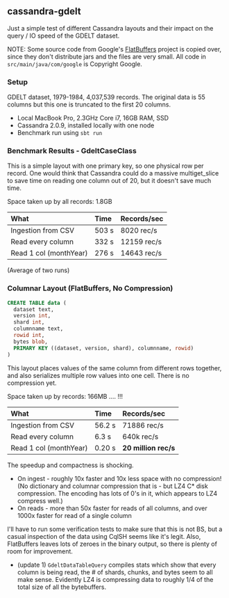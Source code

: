 ## cassandra-gdelt

Just a simple test of different Cassandra layouts and their impact on the query / IO speed of the GDELT dataset.

NOTE: Some source code from Google's [FlatBuffers](http://google.github.io/flatbuffers/index.html) project is copied over, since they don't distribute jars and the files are very small.  All code in `src/main/java/com/google` is Copyright Google.

### Setup

GDELT dataset, 1979-1984, 4,037,539 records.  The original data is 55 columns but this one is truncated to the first 20 columns.

- Local MacBook Pro,  2.3GHz Core i7, 16GB RAM, SSD
- Cassandra 2.0.9, installed locally with one node
- Benchmark run using `sbt run`

### Benchmark Results - GdeltCaseClass

This is a simple layout with one primary key, so one physical row per record.  One would think that Cassandra could do a massive multiget_slice to save time on reading one column out of 20, but it doesn't save much time.

Space taken up by all records: 1.8GB

| What                | Time     | Records/sec   |
| :------------------ | :------- | :------------ |
| Ingestion from CSV  | 503 s    | 8020 rec/s    |
| Read every column   | 332 s    | 12159 rec/s   |
| Read 1 col (monthYear) | 276 s | 14643 rec/s   |

(Average of two runs)

### Columnar Layout (FlatBuffers, No Compression)

```sql
CREATE TABLE data (
  dataset text,
  version int,
  shard int,
  columnname text,
  rowid int,
  bytes blob,
  PRIMARY KEY ((dataset, version, shard), columnname, rowid)
)
```

This layout places values of the same column from different rows together, and also serializes multiple row values into one cell.  There is no compression yet.

Space taken up by records:  166MB .... !!!

| What                | Time     | Records/sec   |
| :------------------ | :------- | :------------ |
| Ingestion from CSV  | 56.2 s   | 71886 rec/s   |
| Read every column   |  6.3 s   |  640k rec/s   |
| Read 1 col (monthYear) | 0.20 s | **20 million rec/s**   |

The speedup and compactness is shocking.
* On ingest - roughly 10x faster and 10x less space with no compression!  (No dictionary and columnar compression that is - but LZ4 C* disk compression.  The encoding has lots of 0's in it, which appears to LZ4 compress well.) 
* On reads - more than 50x faster for reads of all columns, and over 1000x faster for read of a single column

I'll have to run some verification tests to make sure that this is not BS, but a casual inspection of the data using CqlSH seems like it's legit.  Also, FlatBuffers leaves lots of zeroes in the binary output, so there is plenty of room for improvement.
- (update 1) `GdeltDataTableQuery` compiles stats which show that every column is being read, the # of shards, chunks, and bytes seem to all make sense.  Evidently LZ4 is compressing data to roughly 1/4 of the total size of all the bytebuffers.
